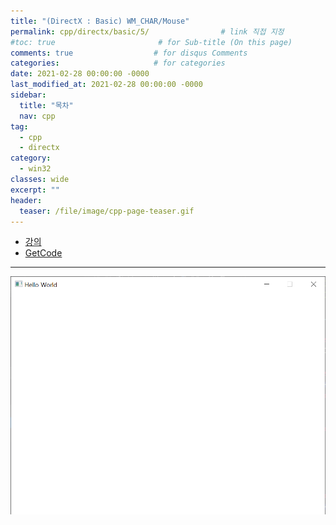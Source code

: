 ```yaml
---
title: "(DirectX : Basic) WM_CHAR/Mouse"
permalink: cpp/directx/basic/5/                # link 직접 지정
#toc: true                       # for Sub-title (On this page)
comments: true                  # for disqus Comments
categories:                     # for categories
date: 2021-02-28 00:00:00 -0000
last_modified_at: 2021-02-28 00:00:00 -0000
sidebar:
  title: "목차"
  nav: cpp
tag:
  - cpp
  - directx
category:
  - win32
classes: wide
excerpt: ""
header:
  teaser: /file/image/cpp-page-teaser.gif
---
```


* [강의](https://www.youtube.com/watch?v=2NOgrpXks9A&list=PLqCJpWy5Fohd3S7ICFXwUomYW0Wv67pDD&index=6)
* [GetCode](https://github.com/EasyCoding-7/DirectX-basic-Tutorial/tree/master/5)

---

![](/file/image/dxd-basic-5-1.png)